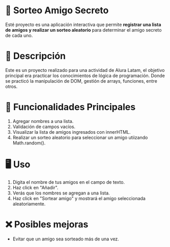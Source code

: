 # 🎁 Sorteo Amigo Secreto
Esté proyecto es una aplicación interactiva que permite <strong>registrar una lista de amigos y realizar
un sorteo aleatorio </strong> para determinar el amigo secreto de cada uno.

# 📝 Descripción
Este es un proyecto realizado para una actividad de Alura Latam, el objetivo principal era practicar los
conocimientos de lógica de programación. Donde se practicó la manipulación de DOM, gestión de arrays,
funciones, entre otros.

# 🚀 Funcionalidades Principales
1. Agregar nombres a una lista.
2. Validación de campos vacíos.
3. Visualizar la lista de amigos ingresados con innerHTML.
4. Realizar un sorteo aleatorio para seleccionar un amigo utiizando Math.random().

# 🖥️ Uso
1. Digita el nombre de tus amigos en el campo de texto.
2. Haz click en "Añadir".
3. Verás que los nombres se agregan a una lista.
4. Haz click en "Sortear amigo" y mostrará el amigo seleccionada aleatoriamente.

# ❌ Posibles mejoras
- Evitar que un amigo sea sorteado más de una vez.





     
